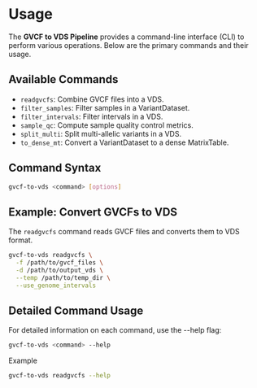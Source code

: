 # Usage

The **GVCF to VDS Pipeline** provides a command-line interface (CLI) to perform various operations. Below are the primary commands and their usage.

## Available Commands

- `readgvcfs`: Combine GVCF files into a VDS.
- `filter_samples`: Filter samples in a VariantDataset.
- `filter_intervals`: Filter intervals in a VDS.
- `sample_qc`: Compute sample quality control metrics.
- `split_multi`: Split multi-allelic variants in a VDS.
- `to_dense_mt`: Convert a VariantDataset to a dense MatrixTable.

## Command Syntax

```bash
gvcf-to-vds <command> [options]
```
## Example: Convert GVCFs to VDS

The `readgvcfs` command reads GVCF files and converts them to VDS format.

```bash
gvcf-to-vds readgvcfs \
  -f /path/to/gvcf_files \
  -d /path/to/output_vds \
  --temp /path/to/temp_dir \
  --use_genome_intervals
```

## Detailed Command Usage

For detailed information on each command, use the --help flag:

```bash
gvcf-to-vds <command> --help
```

Example

```bash
gvcf-to-vds readgvcfs --help
```